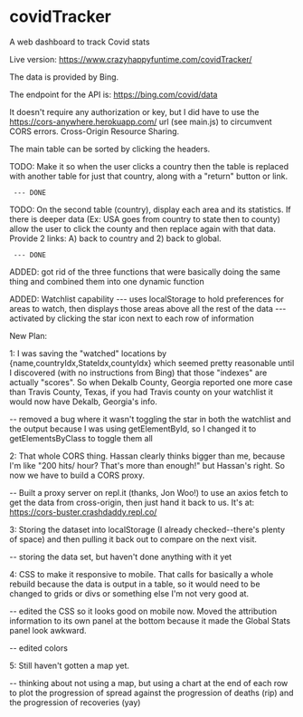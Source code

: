 # covidTracker
A web dashboard to track Covid stats

Live version: https://www.crazyhappyfuntime.com/covidTracker/

The data is provided by Bing.

The endpoint for the API is: https://bing.com/covid/data

It doesn't require any authorization or key, but I did have to use the https://cors-anywhere.herokuapp.com/ url (see main.js) to circumvent CORS errors. Cross-Origin Resource Sharing.

The main table can be sorted by clicking the headers.

TODO: Make it so when the user clicks a country then the table is replaced with another table for just that
country, along with a "return" button or link.
 
     --- DONE

TODO: On the second table (country), display each area and its statistics. If there is deeper data (Ex: USA goes from country to state then to county) allow the user to click the county and then replace again with that data.
Provide 2 links: A) back to country and 2) back to global.

     --- DONE


ADDED: got rid of the three functions that were basically doing the same thing and combined them into one dynamic function

ADDED: Watchlist capability
     --- uses localStorage to hold preferences for areas to watch, then displays those areas above all the rest of the data 
     --- activated by clicking the star icon next to each row of information


New Plan:

1: I was saving the "watched" locations by {name,countryIdx,StateIdx,countyIdx} which seemed pretty reasonable until I discovered (with no instructions from Bing) that those "indexes" are actually "scores". So when Dekalb County, Georgia reported one more case than Travis County, Texas, if you had Travis county on your watchlist it would now have Dekalb, Georgia's info.

  -- removed a bug where it wasn't toggling the star in both the watchlist and the output because I was using
  getElementById, so I changed it to getElementsByClass to toggle them all

2: That whole CORS thing. Hassan clearly thinks bigger than me, because I'm like "200 hits/ hour? That's more than enough!" but Hassan's right. So now we have to build a CORS proxy.

  -- Built a proxy server on repl.it (thanks, Jon Woo!) to use an axios fetch to get the data from cross-origin, then just hand it back to us. It's at: https://cors-buster.crashdaddy.repl.co/

3: Storing the dataset into localStorage (I already checked--there's plenty of space) and then pulling it back out to compare on the next visit.

  -- storing the data set, but haven't done anything with it yet

4: CSS to make it responsive to mobile. That calls for basically a whole rebuild because the data is output in a table, so it would need to be changed to grids or divs or something else I'm not very good at.

  -- edited the CSS so it looks good on mobile now. Moved the attribution information to its own panel at the bottom because it made the Global Stats panel look awkward.

  -- edited colors

5: Still haven't gotten a map yet.

  -- thinking about not using a map, but using a chart at the end of each row to plot the progression of spread against the progression of deaths (rip) and the progression of recoveries (yay)

